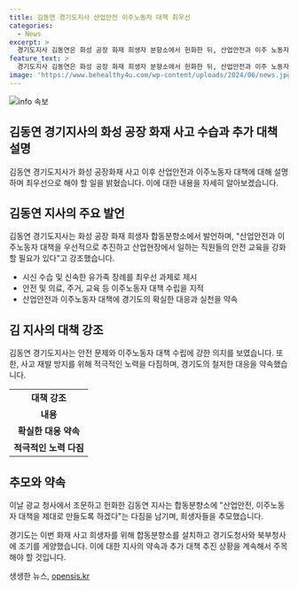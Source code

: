 ```yaml
---
title: 김동연 경기도지사 산업안전 이주노동자 대책 최우선
categories:
  - News
excerpt: >
  경기도지사 김동연은 화성 공장 화재 희생자 분향소에서 헌화한 뒤, 산업안전과 이주 노동자 대책 등을 강조했다. 사고 수습과 추가 대책에 대해 설명하며 산업안전 대책과 이주 노동자 안전교육 강화, 안전 및 의료, 주거 등을 포함한 다각적인 대책 수립을 약속했다. 또한 이태원 참사를 경험으로 삼아 경기도의 실천적인 방식으로 해결하겠다고 밝혔다. 또한 사고 재발 방지를 위해 책임 규명과 실질적인 대책 마련에 최선을 다하겠다고 강조했다.
feature_text: >
  경기도지사 김동연은 화성 공장 화재 희생자 분향소에서 헌화한 뒤, 산업안전과 이주 노동자 대책 등을 강조했다. 사고 수습과 추가 대책에 대해 설명하며 산업안전 대책과 이주 노동자 안전교육 강화, 안전 및 의료, 주거 등을 포함한 다각적인 대책 수립을 약속했다. 또한 이태원 참사를 경험으로 삼아 경기도의 실천적인 방식으로 해결하겠다고 밝혔다. 또한 사고 재발 방지를 위해 책임 규명과 실질적인 대책 마련에 최선을 다하겠다고 강조했다.
image: 'https://www.behealthy4u.com/wp-content/uploads/2024/06/news.jpg'
---
```


<p><img src="https://www.behealthy4u.com/wp-content/uploads/2024/06/news.jpg" alt="info 속보" /></p>

<h2 data-ke-size="size26">김동연 경기지사의 화성 공장 화재 사고 수습과 추가 대책 설명</h2>

<p data-ke-size="size16">김동연 경기도지사가 화성 공장화재 사고 이후 산업안전과 이주노동자 대책에 대해 설명하며 최우선으로 해야 할 일을 밝혔습니다. 이에 대한 내용을 자세히 알아보겠습니다.</p>

<h2 data-ke-size="size24">김동연 지사의 주요 발언</h2>

<p data-ke-size="size16">김동연 경기도지사는 화성 공장 화재 희생자 합동분향소에서 발언하며, "산업안전과 이주노동자 대책을 우선적으로 추진하고 산업현장에서 일하는 직원들의 안전 교육을 강화할 필요가 있다"고 강조했습니다.</p>

<ul>
  <li>시신 수습 및 신속한 유가족 장례를 최우선 과제로 제시</li>
  <li>안전 및 의료, 주거, 교육 등 이주노동자 대책 수립을 지적</li>
  <li>산업안전과 이주노동자 대책에 경기도의 확실한 대응과 실천을 약속</li>
</ul>

<h2 data-ke-size="size24">김 지사의 대책 강조</h2>

<p data-ke-size="size16">김동연 경기도지사는 안전 문제와 이주노동자 대책 수립에 강한 의지를 보였습니다. 또한, 사고 재발 방지를 위해 적극적인 노력을 다짐하며, 경기도의 철저한 대응을 약속했습니다.</p>

<table>
  <tr>
    <td style="text-align: center; height: 17px;"><b>대책 강조</b></td>
  </tr>
  <tr>
    <td style="text-align: center; height: 17px;"><b>내용</b></td>
  </tr>
  <tr>
    <td style="text-align: center; height: 17px;"><b>확실한 대응 약속</b></td>
  </tr>
  <tr>
    <td style="text-align: center; height: 17px;"><b>적극적인 노력 다짐</b></td>
  </tr>
</table>

<h2 data-ke-size="size24">추모와 약속</h2>

<p data-ke-size="size16">이날 광교 청사에서 조문하고 헌화한 김동연 지사는 합동분향소에 "산업안전, 이주노동자 대책을 제대로 만들도록 하겠다"는 다짐을 남기며, 희생자들을 추모했습니다.</p>

<p data-ke-size="size16">경기도는 이번 화재 사고 희생자를 위해 합동분향소를 설치하고 경기도청사와 북부청사에 조기를 게양했습니다. 이에 대한 지사의 약속과 추가 대책 추진 상황을 계속해서 주목해야 할 것입니다.</p>
생생한 뉴스, <a href="https://opensis.kr" rel="dofollow">opensis.kr</a>


